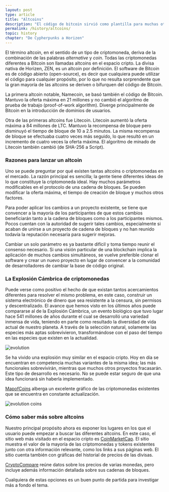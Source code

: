 ```yaml
---
layout: post
type: article
title: "Altcoins"
description: "El código de bitcoin sirvió como plantilla para muchas otras criptomonedas. Estas monedas alternativas se llaman altcoins."
permalink: /history/altcoins/
topic: history
chapter: "De Cypherpunks a Horizen"
---
```


El término altcoin, en el sentido de un tipo de criptomoneda, deriva de la combinación de las palabras _alternative_ y _coin_. Todas las criptomonedas diferentes a Bitcoin son llamadas altcoins en el espacio cripto. La divisa nativa de Horizen, ZEN, es un altcoin por definición. El software de Bitcoin es de código abierto (open-source), es decir que cualquiera puede utilizar el código para cualquier propósito, por lo que no resulta sorprendente que la gran mayoría de las altcoins se deriven o bifurquen del código de Bitcoin.

La primera altcoin notable, Namecoin, se basó también el código de Bitcoin. Mantuvo la oferta máxima en 21 millones y no cambió el algoritmo de prueba de trabajo (proof-of-work algorithm). Diverge principalmente de Bitcoin en la introducción de dominios de usuarios.

Otra de las primeras altcoins fue Litecoin. Litecoin aumentó la oferta máxima a 84 millones de LTC. Mantuvo la recompensa de bloque pero disminuyó el tiempo de bloque de 10 a 2.5 minutos. La misma recompensa de bloque se efectuaba cuatro veces más seguido, lo que resultó en un incremento de cuatro veces la oferta máxima. El algoritmo de minado de Litecoin también cambió (de SHA-256 a Script).

### Razones para lanzar un altcoin

Uno se puede preguntar por qué existen tantas altcoins o criptomonedas en el mercado. La razón principal es sencilla; la gente tiene diferentes ideas de lo que constituye la criptomoneda ideal. Hay muchos parámetros modificables en el protocolo de una cadena de bloques. Se pueden modificar la oferta máxima, el tiempo de creación de bloque y muchos otros factores.

Para poder aplicar los cambios a un proyecto existente, se tiene que convencer a la mayoría de los participantes de que estos cambios beneficiarán tanto a la cadena de bloques como a los participantes mismos. Pocos cuentan con la autoridad de sugerir tales cambios, especialmente si acaban de unirse a un proyecto de cadena de bloques y no han reunido todavía la reputación necesaria para sugerir mejoras.

Cambiar un solo parámetro es ya bastante difícil y toma tiempo reunir el consenso necesario. Si una visión particular de una blockchain implica la aplicación de muchos cambios simultáneos, se vuelve preferible clonar el software y crear un nuevo proyecto en lugar de convencer a la comunidad de desarrolladores de cambiar la base de código original.

### La Explosión Cámbrica de criptomonedas

Puede verse como positivo el hecho de que existan tantos acercamientos diferentes para resolver el mismo problema, en este caso, construir un sistema electrónico de dinero que sea resistente a la censura, sin permisos y descentralizado. El avance que hemos visto en los últimos años puede compararse al de la Explosión Cámbrica, un evento biológico que tuvo lugar hace 541 millones de años durante el cual se desarrolló una variedad inmensa de vida, teniendo en parte como resultado la diversidad de vida actual de nuestro planeta. A través de la selección natural, solamente las especies más aptas sobrevivieron, transformándose con el paso del tiempo en las especies que existen en la actualidad.

![evolution]({{site.baseurl}}/assets/post_files/history/altcoins/HA1.3.1_evolution.png)

Se ha vivido una explosión muy similar en el espacio cripto. Hoy en día se encuentran en competencia muchas variantes de la misma idea; las más funcionales sobrevivirán, mientras que muchos otros proyectos fracasarán. Este tipo de desarrollo es necesario. No se puede estar seguro de que una idea funcionará sin haberla implementado.

[MapofCoins](https://mapofcoins.com/bitcoin) alberga un excelente gráfico de las criptomonedas existentes que se encuentra en constante actualización.

![evolution coins]({{site.baseurl}}/assets/post_files/history/altcoins/HA1.3.2_evolution_coins.png)

### Cómo saber más sobre altcoins

Nuestro principal propósito ahora es exponer los lugares en los que el usuario puede empezar a buscar las diferentes altcoins. En este caso, el sitio web más visitado en el espacio cripto es [CoinMarketCap](https://coinmarketcap.com/). El sitio muestra el valor de la mayoría de las criptomonedas y tokens existentes junto con otra información relevante, como los links a sus páginas web. El sitio cuenta también con gráficas del historial de precios de las divisas.

[CryptoCompare](https://www.cryptocompare.com/) reúne datos sobre los precios de varias monedas, pero incluye además información detallada sobre sus cadenas de bloques.

Cualquiera de estas opciones es un buen punto de partida para investigar más a fondo el tema.
